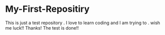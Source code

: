 # My-First-Repositiry
This is just a test repository .
I love to learn coding and I am trying to . 
wish me luck!!
Thanks!
The test is done!!
